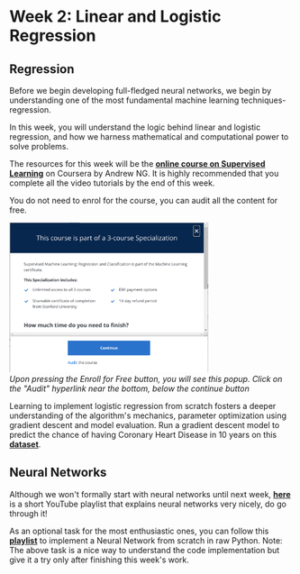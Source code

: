 # Week 2: Linear and Logistic Regression

## Regression

Before we begin developing full-fledged neural networks, we begin by understanding one of the most fundamental machine learning techniques- regression.

In this week, you will understand the logic behind linear and logistic regression, and how we harness mathematical and computational power to solve problems.

The resources for this week will be the [**online course on Supervised Learning**](https://www.coursera.org/learn/machine-learning) on Coursera by Andrew NG. It is highly recommended that you complete all the video tutorials by the end of this week.

You do not need to enrol for the course, you can audit all the content for free.

<img src="../misc/coursera_audit.png" width="70%" height="70%"></img>  
*Upon pressing the Enroll for Free button, you will see this popup. Click on the "Audit" hyperlink near the bottom, below the continue button*

Learning to implement logistic regression from scratch fosters a deeper understanding of the algorithm's mechanics, parameter optimization using gradient descent and model evaluation.
Run a gradient descent model to predict the chance of having Coronary Heart Disease in 10 years on this [**dataset**](https://www.kaggle.com/datasets/dileep070/heart-disease-prediction-using-logistic-regression).

## Neural Networks

Although we won't formally start with neural networks until next week, [**here**](https://www.youtube.com/watch?v=aircAruvnKk) is a short YouTube playlist that explains neural networks very nicely, do go through it!

As an optional task for the most enthusiastic ones, you can follow this [**playlist**](https://youtu.be/Wo5dMEP_BbI?feature=shared) to implement a Neural Network from scratch in raw Python.
Note: The above task is a nice way to understand the code implementation but give it a try only after finishing this week's work. 
